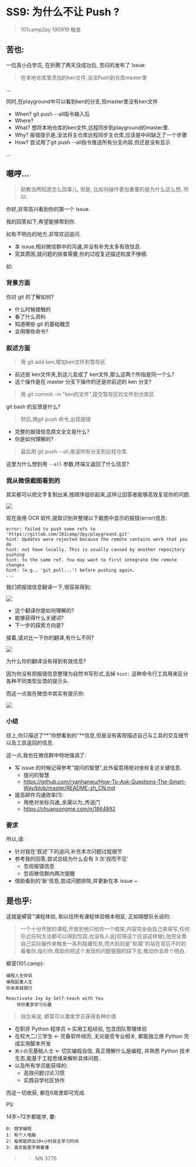 # SS9: 为什么不让 Push ?
> 101camp2py 190919 触发

## 苦也:

一位真小白学员, 在折腾了两天没成功后, 苦闷的发布了 Issue:


> 在本地仓库里添加的ken文件,没法Push到仓库master里

...

同时,在playground中可以看到ken的分支,但master里没有ken文件


- When? git push --all指令输入后
- Where?
- What? 想将本地仓库的ken文件,远程同步到playground的master里. 
- Why? 报错提示是,没法将主仓库远程同步主仓库,应该是中间缺乏了一个步骤
- How? 尝试用了git push --all指令推送所有分支内容,但还是没有显示

...


## 嗯哼...
> 助教当然知道怎么回事儿, 但是, 比如何操作更加重要的是为什么这么想, 所以:

你好,非常高兴看到你的第一个 issue.

我的回答如下,希望能够帮到你.

如有不明白的地方,非常欢迎追问.

- 本 issue,相对微信群中的沟通,并没有补充太多有效信息.
- 究其原因,就问题的排查需要,你的过程复述描述粒度不够细.

如:

### 背景方面

你对 git 的了解如何?

- 什么时候接触的
- 看了什么资料
- 知道哪些 git 的基础概念
- 会用哪些命令?

### 叙述方面
> 用 git add ken,增加ken文件到暂存区

- 前述是 ken文件夹,到这儿变成了 ken文件,那么这两个所指是同一个么?
- 这个操作是在 master 分支下操作的还是你前述的 ken 分支?

> 用 git commit -m "ken的文件",提交暂存区的文件到仓库区

git bash 的反馈是什么?

> 然后,用git push 命令,出现报错

- 完整的报错信息原文全文是什么?
- 你是如何理解的?

> 最后用 git push --all,推送所有分支到远程仓库. 

这里为什么想到用 `--all` 参数,终端又返回了什么信息?

### 我从微信截图看到的

其实都可以把文字复制出来.按顺序组织起来,这样让回答者能够高效复现你的问题.

![](https://ipic.zoomquiet.top/2019-09-20-i17-0.png)

现在我用 OCR 软件,提取识别并整理以下截图中显示的报错(error)信息:

```
error: failed to push some refs to 'https://gitlab.com/101camp/3py/playground.git'
hint: Updates were rejected because the remote contains work that you do 
hint: not have locally. This is usually caused by another repository pushing 
hint: to the same ref. You may want to first integrate the remote changes 
hint: (e.g., 'git pull...') before pushing again.
...
```

我们把报错信息翻译一下,很容易得到:

![](https://ipic.zoomquiet.top/2019-09-20-i17-1.png)

- 这个翻译你是如何理解的?
- 能够获得什么关键词?
- 下一步的探索方向是?

接着,请对比一下你的翻译,有什么不同?

![](https://ipic.zoomquiet.top/2019-09-20-i17-2.png)

为什么你的翻译没有得到有效信息?

因为你没有把报错信息整理为自然书写形式,去掉 `hint:` 这种命令行工具用来区分各种不同类型反馈的提示头.

而这一点我在微信中其实有提示你:

![](https://ipic.zoomquiet.top/2019-09-20-ScreenShot%202019-09-20%2016.06.43.jpg)

### 小结

综上,你只描述了**"你想看到的"**信息,但是没有客观描述自己与工具的交互细节以及工具返回的信息.

这一点,我也在微信群中特地强调了:

- 写 issue 的时候记得参考"提问的智慧",此外留意用绝对坐标复述关键信息. 
    + 提问的智慧
    + https://github.com/ryanhanwu/How-To-Ask-Questions-The-Smart-Way/blob/master/README-zh_CN.md
- 提高邮件沟通效率[1]:
    + 用绝对坐标沟通_余晟以为_传送门
    + https://chuansongme.com/n/1864892

### 要求

所以,请:

- 针对我在'叙述'下的追问,补充本次问题过程细节
- 参考我的回答,尝试总结为什么会有 3 次'视而不见'
    + 忽视报错信息
    + 忽视微信群内两次提醒
- 借助看到的'新'信息,尝试问题排除,并更新在本 issue ~


## 是也乎:
这就是蟒营™课程体验, 和以往所有课程体验根本相反, 正如隔壁队长说的:

> 一个十分开放的课程,开放到他只给你一个框架,内容完全由自己来填写,任何形式任何方法都可以得到包容,也没有人说[哎呀这个应该这样做],他完全靠自己实际操作来触发一系列隐藏任务,而大妈则是"和蔼"的站在背后不时的看看你,指引你,帮助你把这个发现的问题狠狠的踩下去,推动你去弄个明白. 

蟒营(101.camp): 

    编程人生伴侣
    编程起重人生
    你本来就很行
    
    Reactivate Joy by Self-teach with You
        伴你重享学习乐趣


> 综合来说, 蟒营可以激发学员获得各种价值

- 在职非 Python 程序员 <-实用工程经验, 包含团队管理体验
- 在校大二/三学生 <-  完备软件经历, 无论是否专业相关, 都能独立用 Python 完成实用脚本开发
- `真小白`无基础人士 <- 切实编程自信, 真正理解什么是编程, 并熟悉 Python 技术生态,能基于工程思维来解析具体问题..
- 以及所有学员能获得的:
    + 高效问题讨论习惯
    + 实践自学社区协作


而这一切收获, 都在6周里即可完成.


PS:

14岁~72岁都能学, 嘦:

    0: 想学编程
    1: 有个人电脑
    2: 每周能挤出10+小时自主学习时间
    3: 英文能查字典看懂


>> NN 3776
